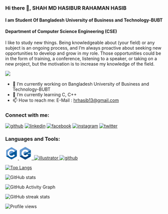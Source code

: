 ### Hi there 👋, SHAH MD HASIBUR RAHAMAN HASIB
#### I am Student Of Bangladesh University of Business and Technology-BUBT 
#### Department of Computer Science Engineering (CSE) 

I like to study new things. Being knowledgeable about (your field) or any subject is an ongoing process, and I’m always proactive about seeking new opportunities to develop and grow in my role. Those opportunities could be in the form of training, a conference, listening to a speaker, or taking on a new project, but the motivation is to increase my knowledge of the field.

  <img src="https://media.giphy.com/media/M9gbBd9nbDrOTu1Mqx/giphy.gif" width="100"/>

- 🔭 I’m currently working on Bangladesh University of Business and Technology-BUBT 
- 🌱 I’m currently learning C, C++ 
- 📫 How to reach me: E-Mail : hrhasib13@gmail.com 

<h3 align="left">Connect with me:</h3>

<p align="left">
  
[<img src='https://cdn.jsdelivr.net/npm/simple-icons@3.0.1/icons/github.svg' alt='github' height='40'>](https://github.com/Hasib355)  [<img src='https://cdn.jsdelivr.net/npm/simple-icons@3.0.1/icons/linkedin.svg' alt='linkedin' height='40'>](https://www.linkedin.com/in/hrhasib1//)  [<img src='https://cdn.jsdelivr.net/npm/simple-icons@3.0.1/icons/facebook.svg' alt='facebook' height='40'>](https://www.facebook.com/hr.hasib10012020)  [<img src='https://cdn.jsdelivr.net/npm/simple-icons@3.0.1/icons/instagram.svg' alt='instagram' height='40'>](https://www.instagram.com/__hr.hasib__?igshid=YmMyMTA2M2Y=/) [<img src='https://cdn.jsdelivr.net/npm/simple-icons@3.0.1/icons/twitter.svg' alt='twitter' height='40'>](https://twitter.com/ShahMdHasiburR)

<h3 align="left">Languages and Tools:</h3>
<p align="left"> <a href="https://www.cprogramming.com/" target="_blank" rel="noreferrer"> <img src="https://raw.githubusercontent.com/devicons/devicon/master/icons/c/c-original.svg" alt="c" width="40" height="40"/> </a> <a href="https://www.w3schools.com/cpp/" target="_blank" rel="noreferrer"> <img src="https://raw.githubusercontent.com/devicons/devicon/master/icons/cplusplus/cplusplus-original.svg" alt="cplusplus" width="40" height="40"/> </a> <a href="https://www.w3schools.com/css/" target="_blank" rel="noreferrer"> <img href="https://www.w3.org/html/" target="_blank" rel="noreferrer"> <a href="https://www.adobe.com/in/products/illustrator.html" target="_blank" rel="noreferrer"> <img src="https://www.vectorlogo.zone/logos/adobe_illustrator/adobe_illustrator-icon.svg" alt="illustrator" width="40" height="40"/> </a> <a 
 



[<img src='https://cdn.jsdelivr.net/npm/simple-icons@3.0.1/icons/github.svg' alt='github' height='40'>](https://github.com/Hasib355)  

[![Top Langs](https://github-readme-stats.vercel.app/api/top-langs/?username=Hasib355)](https://github.com/anuraghazra/github-readme-stats)

![GitHub stats](https://github-readme-stats.vercel.app/api?username=Hasib355&show_icons=true)  

![GitHub Activity Graph](https://activity-graph.herokuapp.com/graph?username=Hasib355)  

![GitHub streak stats](https://github-readme-streak-stats.herokuapp.com/?user=Hasib355)  

![Profile views](https://gpvc.arturio.dev/Hasib355)  
